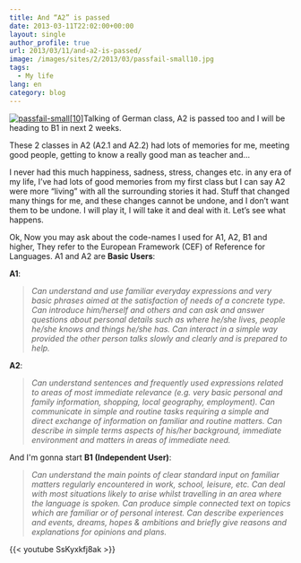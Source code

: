 ```yaml
---
title: And “A2” is passed
date: 2013-03-11T22:02:00+00:00
layout: single
author_profile: true
url: 2013/03/11/and-a2-is-passed/
image: /images/sites/2/2013/03/passfail-small10.jpg
tags:
  - My life
lang: en
category: blog
---
```

[![passfail-small[10]](/images/2013/03/passfail-small10.jpg)](/images/2013/03/passfail-small10.jpg)Talking of German class, A2 is passed too and I will be heading to B1 in next 2 weeks.

These 2 classes in A2 (A2.1 and A2.2) had lots of memories for me, meeting good people, getting to know a really good man as teacher and…

I never had this much happiness, sadness, stress, changes etc. in any era of my life, I’ve had lots of good memories from my first class but I can say A2 were more “living” with all the surrounding stories it had. Stuff that changed many things for me, and these changes cannot be undone, and I don’t want them to be undone. I will play it, I will take it and deal with it. Let’s see what happens.

Ok, Now you may ask about the code-names I used for A1, A2, B1 and higher, They refer to the European Framework (CEF) of Reference for Languages. A1 and A2 are **Basic Users**:

**A1**:

> _Can understand and use familiar everyday expressions and very basic phrases aimed at the satisfaction of needs of a concrete type. Can introduce him/herself and others and can ask and answer questions about personal details such as where he/she lives, people he/she knows and things he/she has. Can interact in a simple way provided the other person talks slowly and clearly and is prepared to help._

**A2**:

> _Can understand sentences and frequently used expressions related to areas of most immediate relevance (e.g. very basic personal and family information, shopping, local geography, employment). Can communicate in simple and routine tasks requiring a simple and direct exchange of information on familiar and routine matters. Can describe in simple terms aspects of his/her background, immediate environment and matters in areas of immediate need._

And I'm gonna start **B1 (Independent User)**:

> _Can understand the main points of clear standard input on familiar matters regularly encountered in work, school, leisure, etc. Can deal with most situations likely to arise whilst travelling in an area where the language is spoken. Can produce simple connected text on topics which are familiar or of personal interest. Can describe experiences and events, dreams, hopes & ambitions and briefly give reasons and explanations for opinions and plans._

{{< youtube SsKyxkfj8ak >}}
